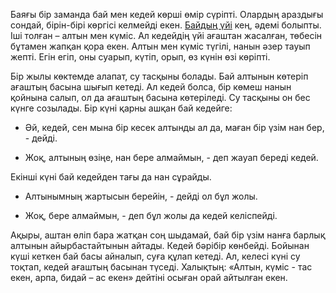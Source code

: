 Баяғы бір заманда бай мен кедей көрші өмір сүріпті. 
Олардың араздығы сондай, бірін-бірі көргісі келмейді екен. 
[Байдың үйі](bai/bai.md) кең, әдемі болыпты. Іші толған – алтын мен күміс. 
Ал кедейдің үйі ағаштан жасалған, төбесін бұтамен жапқан қора екен. 
Алтын мен күміс түгілі, нанын әзер тауып жепті. Егін егіп, оны суарып, күтіп, орып, өз күнін өзі көріпті.

Бір жылы көктемде алапат, су тасқыны болады. Бай алтынын көтеріп ағаштың басына шығып кетеді. 
Ал кедей болса, бір көмеш нанын қойнына салып, ол да ағаштың басына көтеріледі. Су тасқыны он бес күнге созылады. Бір күні қарны ашқан бай кедейге:
 
- Әй, кедей, сен мына бір кесек алтынды ал да, маған бір үзім нан бер, - дейді.

- Жоқ, алтының өзіңе, нан бере алмаймын, - деп жауап береді кедей. 

Екінші күні бай кедейден тағы да нан сұрайды. 

- Алтынымның жартысын берейін, - дейді ол бұл жолы. 

- Жоқ, бере алмаймын, - деп бұл жолы да кедей келіспейді. 

Ақыры, аштан өліп бара жатқан соң шыдамай, бай бір үзім нанға барлық алтынын айырбастайтынын айтады. 
Кедей бәрібір көнбейді. Бойынан күші кеткен бай басы айналып, суға құлап кетеді. 
Ал, келесі күні су тоқтап, кедей ағаштың басынан түседі. 
Халықтың: «Алтын, күміс - тас екен, арпа, бидай – ас екен» дейтіні осыған орай айтылған екен.